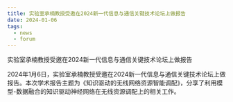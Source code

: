 ```yaml
---
title: 实验室承楠教授受邀在2024新一代信息与通信关键技术论坛上做报告
date: 2024-01-06
tags:
  - news
  - forum
---
```


实验室承楠教授受邀在2024新一代信息与通信关键技术论坛上做报告

<!--more-->

2024年1月6日，实验室承楠教授受邀在2024新一代信息与通信关键技术论坛上做报告。本次学术报告主题为《知识驱动的无线网络资源智能调配》，分享了利用模型-数据融合的知识驱动神经网络在无线资源调配上的相关工作。

